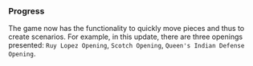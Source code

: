 ### Progress

The game now has the functionality to quickly move pieces and thus to create scenarios. For example, in this update, there are three openings presented: `Ruy Lopez Opening`, `Scotch Opening`, `Queen's Indian Defense Opening`. 